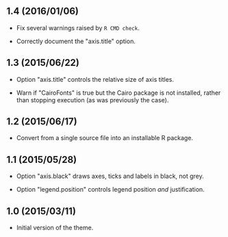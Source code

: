 1.4 (2016/01/06)
----------------

* Fix several warnings raised by `R CMD check`.

* Correctly document the "axis.title" option.


1.3 (2015/06/22)
----------------

* Option "axis.title" controls the relative size of axis titles.

* Warn if "CairoFonts" is true but the Cairo package is not installed,
  rather than stopping execution (as was previously the case).


1.2 (2015/06/17)
----------------

* Convert from a single source file into an installable R package.


1.1 (2015/05/28)
----------------

* Option "axis.black" draws axes, ticks and labels in black, not grey.

* Option "legend.position" controls legend position *and* justification.


1.0 (2015/03/11)
----------------

* Initial version of the theme.

